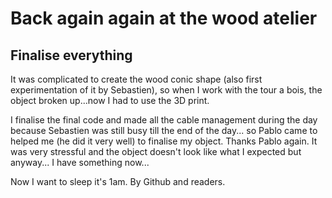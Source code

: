 
<h1>Back again again at the wood atelier</h1>

<h2>Finalise everything</h2>
<p>It was complicated to create the wood conic shape (also first experimentation of it by Sebastien), so when I work with the tour a bois, the object broken up...now I had to use the 3D print.</p>
<p>I finalise the final code and made all the cable management during the day because Sebastien was still busy till the end of the day... so Pablo came to helped me (he did it very well) to finalise my object. Thanks Pablo again. It was very stressful and the object doesn't look like what I expected but anyway... I have something now...</p>

<p>Now I want to sleep it's 1am. By Github and readers.</p>
